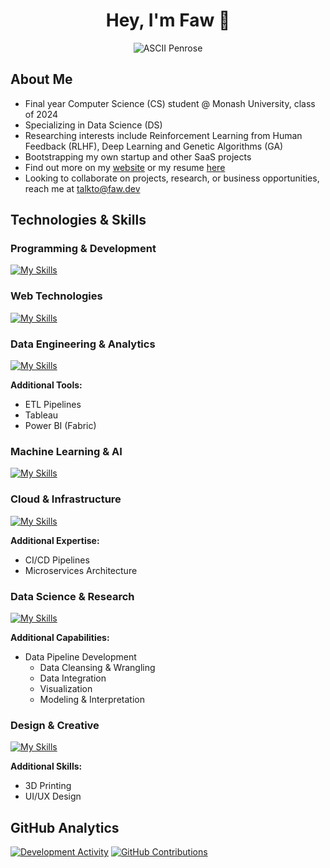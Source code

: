 <div align="center">

# Hey, I'm Faw 👋

![ASCII Penrose](https://github.com/user-attachments/assets/81243a0a-3409-47e8-978b-a2106d3aaade)

</div>

## About Me

* Final year Computer Science (CS) student @ Monash University, class of 2024
* Specializing in Data Science (DS)
* Researching interests include Reinforcement Learning from Human Feedback (RLHF), Deep Learning and Genetic Algorithms (GA)
* Bootstrapping my own startup and other SaaS projects
* Find out more on my [website](https://faw.dev) or my resume [here](https://faw.dev/resume.pdf)
* Looking to collaborate on projects, research, or business opportunities, reach me at [talkto@faw.dev](mailto:talkto@faw.dev)

## Technologies & Skills

### Programming & Development

[![My Skills](https://skillicons.dev/icons?i=py,js,ts,go,r,git,bash,lua)](https://skillicons.dev)

### Web Technologies

[![My Skills](https://skillicons.dev/icons?i=react,nextjs,nodejs,flask,html,css,sass,tailwind)](https://skillicons.dev)

### Data Engineering & Analytics

[![My Skills](https://skillicons.dev/icons?i=postgres,mongodb,sqlite)](https://skillicons.dev)

**Additional Tools:**

* ETL Pipelines
* Tableau
* Power BI (Fabric)

### Machine Learning & AI

[![My Skills](https://skillicons.dev/icons?i=tensorflow,pytorch,opencv,sklearn)](https://skillicons.dev)

### Cloud & Infrastructure

[![My Skills](https://skillicons.dev/icons?i=gcp,firebase,docker,githubactions)](https://skillicons.dev)

**Additional Expertise:**

* CI/CD Pipelines
* Microservices Architecture

### Data Science & Research

[![My Skills](https://skillicons.dev/icons?i=md,latex,py,jupyter)](https://skillicons.dev)

**Additional Capabilities:**

* Data Pipeline Development
  * Data Cleansing & Wrangling
  * Data Integration
  * Visualization
  * Modeling & Interpretation

### Design & Creative

[![My Skills](https://skillicons.dev/icons?i=figma,ai,ps,pr)](https://skillicons.dev)

**Additional Skills:**

* 3D Printing
* UI/UX Design

## GitHub Analytics

[![Development Activity](https://github-readme-stats.vercel.app/api/wakatime?username=fawxyz&layout=compact&langs_count=8&theme=codeSTACKr&show_icons=true&hide_title=true&locale=en)](https://github.com/anuraghazra/github-readme-stats)
[![GitHub Contributions](https://github-readme-stats.vercel.app/api?username=faw01&theme=codeSTACKr&card_width=496&show=reviews,discussions_started&include_all_commits=true&count_private=true&show_icons=true&locale=en&hide_title=true)](https://github.com/anuraghazra/github-readme-stats)
